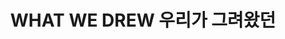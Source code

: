 ---
artist: Yaeji
title: 'WHAT WE DREW 우리가 그려왔던'
apple_link: 'https://music.apple.com/us/album/what-we-drew-%EC%9A%B0%EB%A6%AC%EA%B0%80-%EA%B7%B8%EB%A0%A4%EC%99%94%EB%8D%98/1499751574'
link: 'https://www.dropbox.com/s/8gzvyghjfbp9ljf/Yaeji.zip?dl=1'
content: "Yaeji overdelivers on the promise of her first two EPs with WHAT WE DREW 우리가 그려왔던, a full-length mixtape perfect for cooking, disinfecting the house, and/or dancing around the apartment in just your drawls.\n"
new_image: ../assets/FFWD/yaeji.jpg
published_date: '2020-04-01T23:02:50.000Z'
---